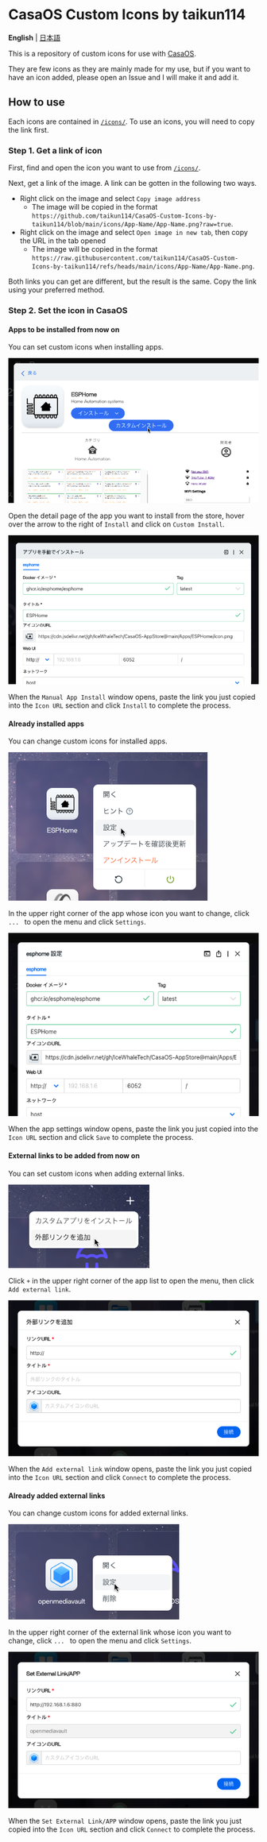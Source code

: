 # CasaOS Custom Icons by taikun114
**English** | [日本語](docs/README-ja.md)

This is a repository of custom icons for use with [CasaOS](https://casaos.io/).

They are few icons as they are mainly made for my use, but if you want to have an icon added, please open an Issue and I will make it and add it.

## How to use
Each icons are contained in [`/icons/`](/icons/). To use an icons, you will need to copy the link first.

### Step 1. Get a link of icon
First, find and open the icon you want to use from [`/icons/`](/icons/).

Next, get a link of the image. A link can be gotten in the following two ways.
- Right click on the image and select `Copy image address`
  - The image will be copied in the format `https://github.com/taikun114/CasaOS-Custom-Icons-by-taikun114/blob/main/icons/App-Name/App-Name.png?raw=true`.
- Right click on the image and select `Open image in new tab`, then copy the URL in the tab opened
  - The image will be copied in the format `https://raw.githubusercontent.com/taikun114/CasaOS-Custom-Icons-by-taikun114/refs/heads/main/icons/App-Name/App-Name.png`.

Both links you can get are different, but the result is the same. Copy the link using your preferred method.

### Step 2. Set the icon in CasaOS
#### Apps to be installed from now on
You can set custom icons when installing apps.

![custom_install_1](docs/images/custom_install_1.png)

Open the detail page of the app you want to install from the store, hover over the arrow to the right of `Install` and click on `Custom Install`.

![custom_install_2](docs/images/custom_install_2.png)

When the `Manual App Install` window opens, paste the link you just copied into the `Icon URL` section and click `Install` to complete the process.

#### Already installed apps
You can change custom icons for installed apps.

![app_settings_1](docs/images/app_settings_1.png)

In the upper right corner of the app whose icon you want to change, click `... ` to open the menu and click `Settings`.

![app_settings_2](docs/images/app_settings_2.png)

When the app settings window opens, paste the link you just copied into the `Icon URL` section and click `Save` to complete the process.

#### External links to be added from now on
You can set custom icons when adding external links.

![add_link_1](docs/images/add_link_1.png)

Click `+` in the upper right corner of the app list to open the menu, then click `Add external link`.

![add_link_2](docs/images/add_link_2.png)

When the `Add external link` window opens, paste the link you just copied into the `Icon URL` section and click `Connect` to complete the process.

#### Already added external links
You can change custom icons for added external links.

![link_settings_1](docs/images/link_settings_1.png)

In the upper right corner of the external link whose icon you want to change, click `... ` to open the menu and click `Settings`.

![link_settings_2](docs/images/link_settings_2.png)

When the `Set External Link/APP` window opens, paste the link you just copied into the `Icon URL` section and click `Connect` to complete the process.

